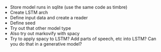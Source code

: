 * Store model runs in sqlite (use the same code as timbre)
* Create LSTM arch
* Define input data and create a reader
* Define seed
* Try out that other model type
* Also try out markovify with spacy
* Try to apply spacy to LSTM? Add parts of speech, etc into LSTM? Can you do that in a generative model?

